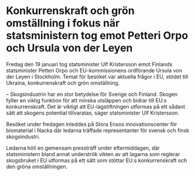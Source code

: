 # Konkurrenskraft och grön omställning i fokus när statsministern tog emot Petteri Orpo och Ursula von der Leyen

Fredag den 19 januari tog statsminister Ulf Kristersson emot Finlands statsminister Petteri Orpo och EU\-kommissionens ordförande Ursula von der Leyen i Stockholm. Temat för besöket var aktuella frågor i EU, stödet till Ukraina, konkurrenskraft och grön omställning.


– Skogsindustrin har en stor betydelse för Sverige och Finland. Skogen fyller en viktig funktion för att minska utsläppen och bidrar till EU:s konkurrenskraft. Det är viktigt att EU\-lagstiftningen utformas på ett sådant sätt att skogens potential tillvaratas, säger statsminister Ulf Kristersson.

Besöket under fredagen inleddes på Stora Ensos innovationscenter för biomaterial i Nacka där ledarna träffade representanter för svensk och finsk skogsindustri.

Ledarna höll en gemensam pressträff under eftermiddagen, där statsministern bland annat underströk vikten av att lagarna som reglerar skogsbruket i EU utformas på ett sätt som stöttar EU:s konkurrenskraft och den gröna omställningen.
